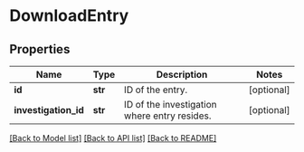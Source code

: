 # DownloadEntry

## Properties
Name | Type | Description | Notes
------------ | ------------- | ------------- | -------------
**id** | **str** | ID of the entry. | [optional] 
**investigation_id** | **str** | ID of the investigation where entry resides. | [optional] 

[[Back to Model list]](../README.md#documentation-for-models) [[Back to API list]](../README.md#documentation-for-api-endpoints) [[Back to README]](../README.md)


